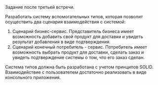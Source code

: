 Задание после третьей встречи. 

Разработать систему вспомогательных типов, которая позволит осуществить два сценария взаимодействия с системой: 
1. Сценарий бизнес-сервис. Представитель бизнеса имеет возможность добавить свой продукт для доставки и увидеть результат добавления в виде подтверждения. 
2. Сценарий конечный потребитель - сервис. Потребитель имеет возможность выбрать продукт для доставки, сделать заказ и увидеть подтверждение системы о том, что его заказ сделан. 

Система типов должна быть разработана с учетом принципов SOLID. Взаимодействие с пользователем достаточно реализовать в виде консольного приложения. 
